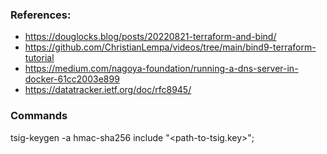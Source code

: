 ### References:
- https://douglocks.blog/posts/20220821-terraform-and-bind/
- https://github.com/ChristianLempa/videos/tree/main/bind9-terraform-tutorial
- https://medium.com/nagoya-foundation/running-a-dns-server-in-docker-61cc2003e899
- https://datatracker.ietf.org/doc/rfc8945/

### Commands
tsig-keygen -a hmac-sha256
include "<path-to-tsig.key>";